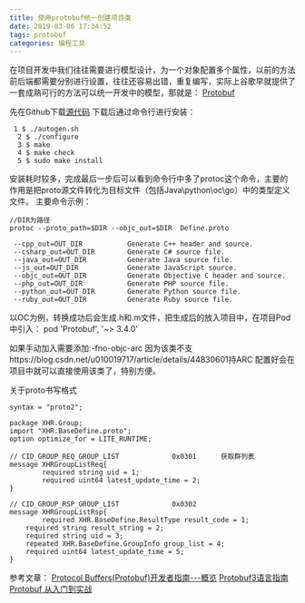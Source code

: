 ```yaml
---
title: 使用protobuf统一创建项目类
date: 2019-03-06 17:34:52
tags: protobuf
categories: 编程工具
---
```


在项目开发中我们往往需要进行模型设计，为一个对象配置多个属性，以前的方法前后端都需要分别进行设置，往往还容易出错，重复编写，实际上谷歌早就提供了一套成熟可行的方法可以统一开发中的模型，那就是：
[Protobuf](https://developers.google.com/protocol-buffers/docs/proto?hl=zh-cn)

先在Github下载[源代码](https://github.com/protocolbuffers/protobuf)
下载后通过命令行进行安装：
    
     1 $ ./autogen.sh
      2 $ ./configure
      3 $ make
      4 $ make check
      5 $ sudo make install

安装耗时较多，完成最后一步后可以看到命令行中多了protoc这个命令，主要的作用是把proto源文件转化为目标文件（包括Java\python\oc\go）中的类型定义文件。
主要命令示例：
    
    //DIR为路径
    protoc --proto_path=$DIR --objc_out=$DIR  Define.proto
    
     --cpp_out=OUT_DIR           Generate C++ header and source.
     --csharp_out=OUT_DIR        Generate C# source file.
     --java_out=OUT_DIR          Generate Java source file.
     --js_out=OUT_DIR            Generate JavaScript source.
     --objc_out=OUT_DIR          Generate Objective C header and source.
     --php_out=OUT_DIR           Generate PHP source file.
     --python_out=OUT_DIR        Generate Python source file.
     --ruby_out=OUT_DIR          Generate Ruby source file.

以OC为例，转换成功后会生成.h和.m文件，把生成后的放入项目中，在项目Pod中引入：
  pod 'Protobuf', '~> 3.4.0'

如果手动加入需要添加:-fno-objc-arc  因为该类不支https://blog.csdn.net/u010019717/article/details/44830601持ARC
配置好会在项目中就可以直接使用该类了，特别方便。

关于proto书写格式
    
    syntax = "proto2";
    
    package XHR.Group;
    import "XHR.BaseDefine.proto";
    option optimize_for = LITE_RUNTIME;
    
    // CID_GROUP_REQ_GROUP_LIST             0x0301      获取群列表
    message XHRGroupListReq{
        	required string uid = 1;
        	required uint64 latest_update_time = 2;
    }
    
    // CID_GROUP_RSP_GROUP_LIST             0x0302   
    message XHRGroupListRsp{
    	    required XHR.BaseDefine.ResultType result_code = 1;
        required string result_string = 2;
        required string uid = 3;
        repeated XHR.BaseDefine.GroupInfo group_list = 4;
        required uint64 latest_update_time = 5;
    }

参考文章：
[Protocol Buffers(Protobuf)开发者指南---概览](https://blog.csdn.net/u010019717/article/details/44830573)
[Protobuf3语言指南](https://blog.csdn.net/u011518120/article/details/54604615#JSONMapping)
 [Protobuf 从入门到实战](https://www.cnblogs.com/NeilZhang/p/8410589.html)